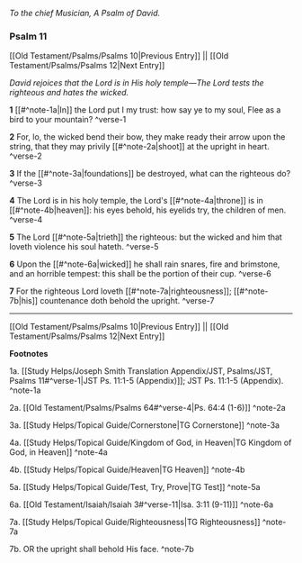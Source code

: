 *To the chief Musician, A Psalm of David.*

### Psalm 11

[[Old Testament/Psalms/Psalms 10|Previous Entry]]  ||  [[Old Testament/Psalms/Psalms 12|Next Entry]]

*David rejoices that the Lord is in His holy temple—The Lord tests the righteous and hates the wicked.*

**1**  [[#^note-1a|In]] the Lord put I my trust: how say ye to my soul, Flee as a bird to your mountain? ^verse-1

**2**  For, lo, the wicked bend their bow, they make ready their arrow upon the string, that they may privily [[#^note-2a|shoot]] at the upright in heart. ^verse-2

**3**  If the [[#^note-3a|foundations]] be destroyed, what can the righteous do? ^verse-3

**4**  The Lord is in his holy temple, the Lord's [[#^note-4a|throne]] is in [[#^note-4b|heaven]]: his eyes behold, his eyelids try, the children of men. ^verse-4

**5**  The Lord [[#^note-5a|trieth]] the righteous: but the wicked and him that loveth violence his soul hateth. ^verse-5

**6**  Upon the [[#^note-6a|wicked]] he shall rain snares, fire and brimstone, and an horrible tempest: this shall be the portion of their cup. ^verse-6

**7**  For the righteous Lord loveth [[#^note-7a|righteousness]]; [[#^note-7b|his]] countenance doth behold the upright. ^verse-7


---
[[Old Testament/Psalms/Psalms 10|Previous Entry]]  ||  [[Old Testament/Psalms/Psalms 12|Next Entry]]


**Footnotes**


1a. [[Study Helps/Joseph Smith Translation Appendix/JST, Psalms/JST, Psalms 11#^verse-1|JST Ps. 11:1-5 (Appendix)]]; JST Ps. 11:1-5 (Appendix). ^note-1a

2a. [[Old Testament/Psalms/Psalms 64#^verse-4|Ps. 64:4 (1-6)]] ^note-2a

3a. [[Study Helps/Topical Guide/Cornerstone|TG Cornerstone]] ^note-3a

4a. [[Study Helps/Topical Guide/Kingdom of God, in Heaven|TG Kingdom of God, in Heaven]] ^note-4a

4b. [[Study Helps/Topical Guide/Heaven|TG Heaven]] ^note-4b

5a. [[Study Helps/Topical Guide/Test, Try, Prove|TG Test]] ^note-5a

6a. [[Old Testament/Isaiah/Isaiah 3#^verse-11|Isa. 3:11 (9-11)]] ^note-6a

7a. [[Study Helps/Topical Guide/Righteousness|TG Righteousness]] ^note-7a

7b. OR the upright shall behold His face. ^note-7b